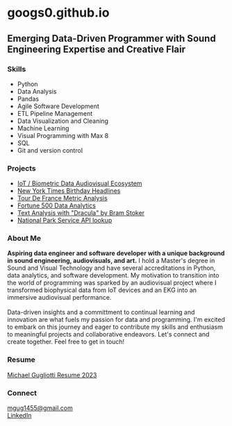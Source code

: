 # googs0.github.io

## Emerging Data-Driven Programmer with Sound Engineering Expertise and Creative Flair

### Skills
- Python 
- Data Analysis
- Pandas
- Agile Software Development
- ETL Pipeline Management
- Data Visualization and Cleaning
- Machine Learning
- Visual Programming with Max 8
- SQL
- Git and version control

### Projects
- [IoT / Biometric Data Audiovisual Ecosystem](https://github.com/googs0/Audiovisual_IoT_EKG/tree/main)
- [New York Times Birthday Headlines](https://github.com/googs0/NYT_Birthday_API/tree/main)
- [Tour De France Metric Analysis](https://github.com/googs0/TDF_Analysis/tree/main)
- [Fortune 500 Data Analytics](https://github.com/googs0/fortune500_analytics/tree/main)
- [Text Analysis with "Dracula" by Bram Stoker](https://github.com/googs0/Word_Analysis_Dracula/tree/main)
- [National Park Service API lookup](https://github.com/googs0/NPS_API_class/tree/main)

### About Me
**Aspiring data engineer and software developer with a unique background in sound engineering, audiovisuals, and art.** I hold a Master's degree in Sound and Visual Technology and have several accreditations in Python, data analytics, and software development. My motivation to transition into the world of programming was sparked by an audiovisual project where I transformed biophysical data from IoT devices and an EKG into an immersive audiovisual performance. 
<br>
<br>
Data-driven insights and a committment to continual learning and innovation are what fuels my passion for data and programming. I'm excited to embark on this journey and eager to contribute my skills and enthusiasm to meaningful projects and collaborative endeavors. Let's connect and create together. 
Feel free to get in touch! 

### Resume
[Michael Gugliotti Resume 2023](/Michael_Gugliotti_Resume_Placeholder)

### Connect
[mgug1455@gmail.com](mailto:mgug1455@gmail.com)
  <br>
[LinkedIn](https://www.linkedin.com/in/mgug1455/)
